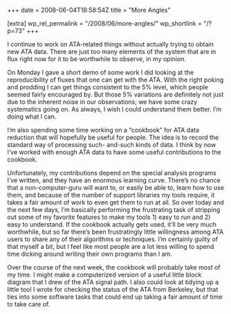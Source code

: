 +++
date = 2008-06-04T18:58:54Z
title = "More Angles"

[extra]
wp_rel_permalink = "/2008/06/more-angles/"
wp_shortlink = "/?p=73"
+++

I continue to work on ATA-related things without actually trying to obtain new
ATA data. There are just too many elements of the system that are in flux
right now for it to be worthwhile to observe, in my opinion.

On Monday I gave a short demo of some work I did looking at the
reproducibility of fluxes that one can get with the ATA. With the right poking
and prodding I can get things consistent to the 5% level, which people seemed
fairly encouraged by. But those 5% variations are definitely not just due to
the inherent noise in our observations; we have some crazy systematics going
on. As always, I wish I could understand them better. I’m doing what I can.

I’m also spending some time working on a “cookbook” for ATA data reduction
that will hopefully be useful for people. The idea is to record the standard
way of processing such- and-such kinds of data. I think by now I’ve worked
with enough ATA data to have some useful contributions to the cookbook.

Unfortunately, my contributions depend on the special analysis programs I’ve
written, and they have an enormous learning curve. There’s no chance that a
non-computer-guru will want to, or easily be able to, learn how to use them,
and because of the number of support libraries my tools require, it takes a
fair amount of work to even get them to run at all. So over today and the next
few days, I’m basically performing the frustrating task of stripping out some
of my favorite features to make my tools 1) easy to run and 2) easy to
understand. If the cookbook actually gets used, it’ll be very much worthwhile,
but so far there’s been frustratingly little willingness among ATA users to
share any of their algorithms or techniques. I’m certainly guilty of that
myself a bit, but I feel like most people are a lot less willing to spend time
dicking around writing their own programs than I am.

Over the course of the next week, the cookbook will probably take most of my
time. I might make a computerized version of a useful little block diagram
that I drew of the ATA signal path. I also could look at tidying up a little
tool I wrote for checking the status of the ATA from Berkeley, but that ties
into some software tasks that could end up taking a fair amount of time to
take care of.
